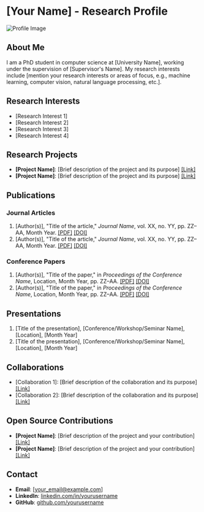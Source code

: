 # [Your Name] - Research Profile

![Profile Image](profile_image.jpg)

## About Me

I am a PhD student in computer science at [University Name], working under the supervision of [Supervisor's Name]. My research interests include [mention your research interests or areas of focus, e.g., machine learning, computer vision, natural language processing, etc.].

## Research Interests

- [Research Interest 1]
- [Research Interest 2]
- [Research Interest 3]
- [Research Interest 4]

## Research Projects

- **[Project Name]**: [Brief description of the project and its purpose] [[Link]](link_to_project)
- **[Project Name]**: [Brief description of the project and its purpose] [[Link]](link_to_project)

## Publications

### Journal Articles

1. [Author(s)], "Title of the article," _Journal Name_, vol. XX, no. YY, pp. ZZ–AA, Month Year. [[PDF]](link_to_pdf) [[DOI]](link_to_doi)
2. [Author(s)], "Title of the article," _Journal Name_, vol. XX, no. YY, pp. ZZ–AA, Month Year. [[PDF]](link_to_pdf) [[DOI]](link_to_doi)

### Conference Papers

1. [Author(s)], "Title of the paper," in _Proceedings of the Conference Name_, Location, Month Year, pp. ZZ–AA. [[PDF]](link_to_pdf) [[DOI]](link_to_doi)
2. [Author(s)], "Title of the paper," in _Proceedings of the Conference Name_, Location, Month Year, pp. ZZ–AA. [[PDF]](link_to_pdf) [[DOI]](link_to_doi)

## Presentations

1. [Title of the presentation], [Conference/Workshop/Seminar Name], [Location], [Month Year]
2. [Title of the presentation], [Conference/Workshop/Seminar Name], [Location], [Month Year]

## Collaborations

- [Collaboration 1]: [Brief description of the collaboration and its purpose] [[Link]](link_to_collaboration)
- [Collaboration 2]: [Brief description of the collaboration and its purpose] [[Link]](link_to_collaboration)

## Open Source Contributions

- **[Project Name]**: [Brief description of the project and your contribution] [[Link]](link_to_project)
- **[Project Name]**: [Brief description of the project and your contribution] [[Link]](link_to_project)

## Contact

- **Email**: [your_email@example.com]
- **LinkedIn**: [linkedin.com/in/yourusername](https://www.linkedin.com/in/yourusername)
- **GitHub**: [github.com/yourusername](https://github.com/yourusername)
